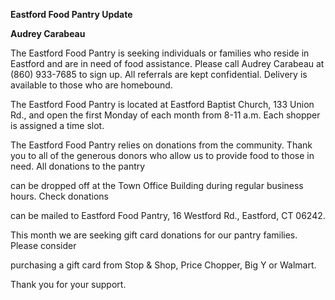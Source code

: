 **Eastford Food Pantry Update**

**Audrey Carabeau**

The Eastford Food Pantry is seeking individuals or families who reside
in Eastford and are in need of food assistance. Please call Audrey
Carabeau at (860) 933-7685 to sign up. All referrals are kept
confidential. Delivery is available to those who are homebound.

The Eastford Food Pantry is located at Eastford Baptist Church, 133
Union Rd., and open the first Monday of each month from 8-11 a.m. Each
shopper is assigned a time slot.

The Eastford Food Pantry relies on donations from the community. Thank
you to all of the generous donors who allow us to provide food to those
in need. All donations to the pantry

can be dropped off at the Town Office Building during regular business
hours. Check donations

can be mailed to Eastford Food Pantry, 16 Westford Rd., Eastford, CT
06242.

This month we are seeking gift card donations for our pantry families.
Please consider

purchasing a gift card from Stop & Shop, Price Chopper, Big Y or
Walmart.

Thank you for your support.
